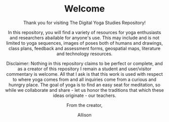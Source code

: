 <Header>
 <h1> Welcome</h1>
  <p>Thank you for visiting The Digital Yoga Studies Repository!</p>
 <p>In this repository, you will find a variety of resources for yoga enthusiasts and researchers abailable for anyone's use. This may include and is not limited to yoga sequences, images of poses both of humans and drawings, class plans, feedback and assessment forms, geospatial maps, literature and technology resources.</p>

 <p> Disclaimer: Nothing in this repository claims to be perfect or complete, and as a creator of this repository I remain a student and user/visitor commentary is welcome. All that I ask is that this work is used with respect to where yoga comes from and all inquiries come from a curious and hunrgry place.
The goal of yoga is to find an easy seat for meditation, so while we collaborate and share - let us honor the traditions that which these ideas originate - our teachers.
  
 <p> From the creator,</p>
 Allison
